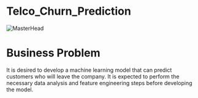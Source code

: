 # Telco_Churn_Prediction

![MasterHead](https://editor.analyticsvidhya.com/uploads/94357telecom%20churn.png)

# Business Problem
It is desired to develop a machine learning model that can predict customers who will leave the company. It is expected to perform the necessary data analysis and feature engineering steps before developing the model.
